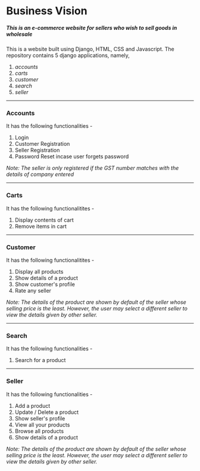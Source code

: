 # Business Vision
##### This is an e-commerce website for sellers who wish to sell goods in wholesale

This is a website built using Django, HTML, CSS and Javascript. The repository contains 5 django applications, namely,

1. _accounts_
1. _carts_
1. _customer_
1. _search_
1. _seller_

------------------
### Accounts
It has the following functionalities - 

1. Login
1. Customer Registration
1. Seller Registration
1. Password Reset incase user forgets password

_Note: The seller is only registered if the GST number matches with the details of company entered_

------------------
### Carts
It has the following functionalitites - 

1. Display contents of cart
1. Remove items in cart

------------------
### Customer
It has the following functionalitites - 

1. Display all products
1. Show details of a product
1. Show customer's profile
1. Rate any seller

_Note: The details of the product are shown by default of the seller whose selling price is the least. However, the user may select a different seller to view the details given by other seller._

------------------
### Search
It has the following functionalities - 

1. Search for a product

------------------
### Seller
It has the following functionalities - 

1. Add a product
1. Update / Delete a product
1. Show seller's profile
1. View all your products
1. Browse all products
1. Show details of a product

_Note: The details of the product are shown by default of the seller whose selling price is the least. However, the user may select a different seller to view the details given by other seller._

